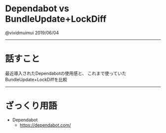 # Dependabot vs BundleUpdate+LockDiff

@vividmuimui
2019/06/04

---

# 話すこと

最近導入されたDependabotの使用感と、
これまで使っていたBundleUpdate+LockDiffを比較

---

# ざっくり用語

- Dependabot
  - https://dependabot.com/


